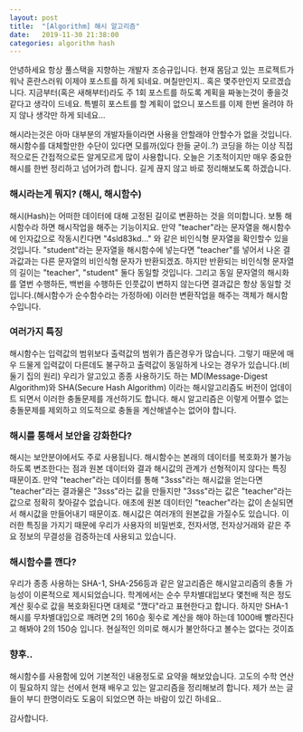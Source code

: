 ```yaml
---
layout: post
title:  "[Algorithm] 해시 알고리즘"
date:   2019-11-30 21:38:00
categories: algorithm hash 
---
```


 안녕하세요 항상 풀스택을 지향하는 개발자 조승규입니다. 현재 몸담고 있는 프로젝트가 워낙 혼란스러워 이제야 포스트를 하게 되네요. 며칠만인지.. 혹은 몇주만인지 모르겠습니다. 지금부터(혹은 새해부터)라도 주 1회 포스트를 하도록 계획을 짜놓는것이 좋을것 같다고 생각이 드네요. 특별히 포스트를 할 계획이 없으니 포스트를 이제 한번 올려야 하지 않나 생각만 하게 되네요...

 해시라는것은 아마 대부분의 개발자들이라면 사용을 안할래야 안할수가 없을 것입니다. 해시함수를 대체할만한 수단이 있다면 모를까(있다 한들 굳이..?) 코딩을 하는 이상 직접적으로든 간접적으로든 알게모르게 많이 사용합니다. 오늘은 기초적이지만 매우 중요한 해시를 한번 정리하고 넘어가려 합니다. 길게 끊지 않고 바로 정리해보도록 하겠습니다.

### 해시라는게 뭐지? (해시, 해시함수)

 해시(Hash)는 어떠한 데이터에 대해 고정된 길이로 변환하는 것을 의미합니다. 보통 해시함수라 하면 해시작업을 해주는 기능이지요. 만약 "teacher"라는 문자열을 해시함수에 인자값으로 작동시킨다면 "4sld83kd..." 와 같은 비인식형 문자열을 확인할수 있을것입니다. "student"라는 문자열을 해시함수에 넣는다면 "teacher"를 넣어서 나온 결과값과는 다른 문자열의 비인식형 문자가 반환되겠죠. 하지만 반환되는 비인식형 문자열의 길이는 "teacher", "student" 둘다 동일할 것입니다. 그리고 동일 문자열의 해시화를 열번 수행하든, 백번을 수행하든 인풋값이 변하지 않는다면 결과값은 항상 동일할 것입니다.(해시함수가 순수함수라는 가정하에) 이러한 변환작업을 해주는 객체가 해시함수입니다.
 
### 여러가지 특징
 해시함수는 입력값의 범위보다 출력값의 범위가 좁은경우가 많습니다. 그렇기 때문에 매우 드물게 입력값이 다른데도 불구하고 출력값이 동일하게 나오는 경우가 있습니다.(비둘기 집의 원리) 우리가 알고있고 종종 사용하기도 하는 MD(Message-Digest Algorithm)와 SHA(Secure Hash Algorithm) 이라는 해시알고리즘도 버전이 업데이트 되면서 이러한 충돌문제를 개선하기도 합니다. 해시 알고리즘은 이렇게 어쩔수 없는 충돌문제를 제외하고 의도적으로 충돌을 계산해낼수는 없어야 합니다.

### 해시를 통해서 보안을 강화한다?
 해시는 보안분야에서도 주로 사용됩니다. 해시함수는 본래의 데이터를 복호화가 불가능하도록 변조한다는 점과 원본 데이터와 결과 해시값의 관계가 선형적이지 않다는 특징 때문이죠. 만약 "teacher"라는 데이터를 통해 "3sss"라는 해시값을 얻는다면 "teacher"라는 결과물은 "3sss"라는 값을 만들지만 "3sss"라는 값은 "teacher"라는 값으로 정확히 찾아갈수 없습니다. 애초에 원본 데이터인 "teacher"라는 값이 손실되면서 해시값을 만들어내기 때문이죠. 해시값은 여러개의 원본값을 가질수도 있습니다. 이러한 특징을 가지기 때문에 우리가 사용자의 비밀번호, 전자서명, 전자상거래와 같은 주요 정보의 무결성을 검증하는데 사용되고 있습니다.
 
### 해시함수를 깬다?
 우리가 종종 사용하는 SHA-1, SHA-256등과 같은 알고리즘은  해시알고리즘의 충돌 가능성이 이론적으로 제시되었습니다. 학계에서는 순수 무차별대입보다 몇천배 적은 정도 계산 횟수로 값을 복호화된다면 대체로 "깼다"라고 표현한다고 합니다. 하지만 SHA-1 해시를 무차별대입으로 깨려면 2의 160승 횟수로 계산을 해야 하는데 1000배 빨라진다고 해봐야 2의 150승 입니다. 현실적인 의미로 해시가 불안하다고 볼수는 없다는 것이죠
 
### 향후..
 해시함수를 사용함에 있어 기본적인 내용정도로 요약을 해보았습니다. 고도의 수학 연산이 필요하지 않는 선에서 현재 배우고 있는 알고리즘을 정리해보려 합니다. 제가 쓰는 글들이 부디 한명이라도 도움이 되었으면 하는 바람이 있긴 하네요..


감사합니다.
